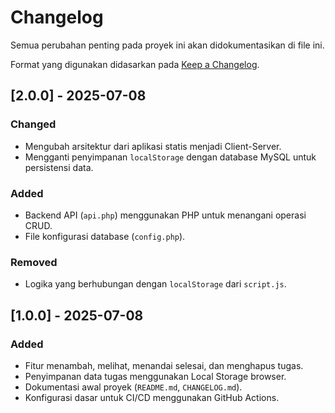 # Changelog

Semua perubahan penting pada proyek ini akan didokumentasikan di file ini.

Format yang digunakan didasarkan pada [Keep a Changelog](https://keepachangelog.com/en/1.0.0/).

## [2.0.0] - 2025-07-08

### Changed
- Mengubah arsitektur dari aplikasi statis menjadi Client-Server.
- Mengganti penyimpanan `localStorage` dengan database MySQL untuk persistensi data.

### Added
- Backend API (`api.php`) menggunakan PHP untuk menangani operasi CRUD.
- File konfigurasi database (`config.php`).

### Removed
- Logika yang berhubungan dengan `localStorage` dari `script.js`.

## [1.0.0] - 2025-07-08

### Added
- Fitur menambah, melihat, menandai selesai, dan menghapus tugas.
- Penyimpanan data tugas menggunakan Local Storage browser.
- Dokumentasi awal proyek (`README.md`, `CHANGELOG.md`).
- Konfigurasi dasar untuk CI/CD menggunakan GitHub Actions.
